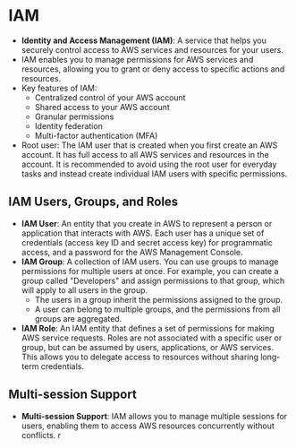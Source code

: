 # IAM

- **Identity and Access Management (IAM)**: A service that helps you securely control access to AWS services and resources for your users.
- IAM enables you to manage permissions for AWS services and resources, allowing you to grant or deny access to specific actions and resources.
- Key features of IAM:
  - Centralized control of your AWS account
  - Shared access to your AWS account
  - Granular permissions
  - Identity federation
  - Multi-factor authentication (MFA)
- Root user: The IAM user that is created when you first create an AWS account. It has full access to all AWS services and resources in the account. It is recommended to avoid using the root user for everyday tasks and instead create individual IAM users with specific permissions.

## IAM Users, Groups, and Roles

- **IAM User**: An entity that you create in AWS to represent a person or application that interacts with AWS. Each user has a unique set of credentials (access key ID and secret access key) for programmatic access, and a password for the AWS Management Console.
- **IAM Group**: A collection of IAM users. You can use groups to manage permissions for multiple users at once. For example, you can create a group called "Developers" and assign permissions to that group, which will apply to all users in the group.
  - The users in a group inherit the permissions assigned to the group.
  - A user can belong to multiple groups, and the permissions from all groups are aggregated.
- **IAM Role**: An IAM entity that defines a set of permissions for making AWS service requests. Roles are not associated with a specific user or group, but can be assumed by users, applications, or AWS services. This allows you to delegate access to resources without sharing long-term credentials.

## Multi-session Support

- **Multi-session Support**: IAM allows you to manage multiple sessions for users, enabling them to access AWS resources concurrently without conflicts.
  r
